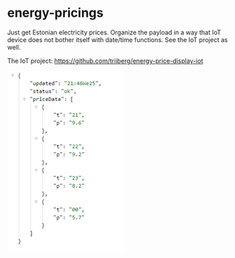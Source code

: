 # energy-pricings

Just get Estonian electricity prices. Organize the payload in a way that IoT device does not bother itself with date/time functions. See the IoT project as well.

The IoT project: https://github.com/triiberg/energy-price-display-iot

![JSON Example of EE electricity prices for next 3 hours](https://github.com/triiberg/energy-pricings/raw/main/JSON-screenshot.png)
